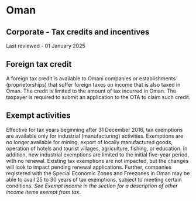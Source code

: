 # Oman
## Corporate - Tax credits and incentives
Last reviewed - 01 January 2025
## Foreign tax credit
A foreign tax credit is available to Omani companies or establishments (proprietorships) that suffer foreign taxes on income that is also taxed in Oman. The credit is limited to the amount of tax incurred in Oman. The taxpayer is required to submit an application to the OTA to claim such credit.
## Exempt activities
Effective for tax years beginning after 31 December 2016, tax exemptions are available only for industrial (manufacturing) activities. Exemptions are no longer available for mining, export of locally manufactured goods, operation of hotels and tourist villages, agriculture, fishing, or education.
In addition, new industrial exemptions are limited to the initial five-year period, with no renewal.
Existing tax exemptions are not impacted, but the changes will look to impact pending renewal applications.
Further, companies registered with the Special Economic Zones and Freezones in Oman may be able to avail 25 to 30 years of tax exemptions, subject to meeting certain conditions.
_See Exempt income in the section for a description of other income items exempt from tax_.
